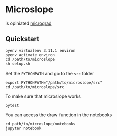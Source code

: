 # Microslope
is opiniated [micrograd](https://github.com/karpathy/micrograd)

## Quickstart
```
pyenv virtualenv 3.11.1 environ
pyenv activate environ
cd /path/to/microslope
sh setup.sh
```

Set the `PYTHONPATH` and go to the `src` folder
```
export PYTHONPATH="/path/to/microslope/src"
cd /path/to/microslope/src
```

To make sure that microslope works
```
pytest
```

You can access the draw function in the notebooks
```
cd path/to/microslope/notebooks
jupyter notebook
```

